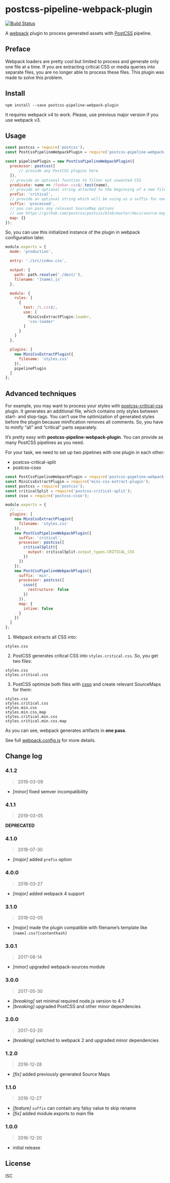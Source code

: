 # postcss-pipeline-webpack-plugin

[![Build Status](https://travis-ci.org/mistakster/postcss-pipeline-webpack-plugin.svg?branch=master)](https://travis-ci.org/mistakster/postcss-pipeline-webpack-plugin)

A [webpack] plugin to process generated assets with [PostCSS] pipeline.

## Preface

Webpack loaders are pretty cool but limited to process and generate only one file at a time.
If you are extracting critical CSS or media queries into separate files,
you are no longer able to process these files. This plugin was made to solve this problem.

## Install

```
npm install --save postcss-pipeline-webpack-plugin
```

It requires webpack v4 to work. Please, use previous major version if you use webpack v3.

## Usage

```js
const postcss = require('postcss');
const PostCssPipelineWebpackPlugin = require('postcss-pipeline-webpack-plugin');

const pipelinePlugin = new PostCssPipelineWebpackPlugin({
  processor: postcss([
      // provide any PostCSS plugins here
  ]),
  // provide an optional function to filter out unwanted CSS
  predicate: name => /foobar.css$/.test(name),
  // provide an optional string attached to the beginning of a new file
  prefix: 'critical',
  // provide an optional string which will be using as a suffix for newly generated files
  suffix: 'processed',
  // you can pass any relevant SourceMap options
  // see https://github.com/postcss/postcss/blob/master/docs/source-maps.md
  map: {}
});
```

So, you can use this initialized instance of the plugin in webpack configuration later.

```js
module.exports = {
  mode: 'production',

  entry: './src/index.css',

  output: {
    path: path.resolve('./dest/'),
    filename: '[name].js'
  },

  module: {
    rules: [
      {
        test: /\.css$/,
        use: [
          MiniCssExtractPlugin.loader,
          'css-loader'
        ]
      }
    ]
  },

  plugins: [
    new MiniCssExtractPlugin({
      filename: 'styles.css'
    }),
    pipelinePlugin
  ]
};
```

## Advanced techniques

For example, you may want to process your styles with [postcss-critical-css] plugin.
It generates an additional file, which contains only styles between start- and stop-tags.
You can’t use the optimization of generated styles before the plugin because minification removes all comments.
So, you have to minify “all” and “critical” parts separately.

It’s pretty easy with **postcss-pipeline-webpack-plugin**. You can provide as many PostCSS pipelines as you need.

For your task, we need to set up two pipelines with one plugin in each other:

* postcss-critical-split
* postcss-csso

```js
const PostCssPipelineWebpackPlugin = require('postcss-pipeline-webpack-plugin');
const MiniCssExtractPlugin = require('mini-css-extract-plugin');
const postcss = require('postcss');
const criticalSplit = require('postcss-critical-split');
const csso = require('postcss-csso');

module.exports = {
  // ...
  plugins: [
    new MiniCssExtractPlugin({
      filename: 'styles.css'
    }),
    new PostCssPipelineWebpackPlugin({
      suffix: 'critical',
      processor: postcss([
        criticalSplit({
          output: criticalSplit.output_types.CRITICAL_CSS
        })
      ])
    }),
    new PostCssPipelineWebpackPlugin({
      suffix: 'min',
      processor: postcss([
        csso({
          restructure: false
        })
      ]),
      map: {
        inline: false
      }
    })
  ]
};
```

1) Webpack extracts all CSS into:

```text
styles.css
```

2) PostCSS generates critical CSS into `styles.critical.css`. So, you get two files:

```text
styles.css
styles.critical.css
```

3) PostCSS optimize both files with [csso] and create relevant SourceMaps for them:

```text
styles.css
styles.critical.css
styles.min.css
styles.min.css.map
styles.critical.min.css
styles.critical.min.css.map
```

As you can see, webpack generates artifacts in **one pass**.

See full [webpack.config.js](./examples/webpack.config.js) for more details.

## Change log

### 4.1.2

> 2019-03-09

- *[minor]* fixed semver incompatibility

### 4.1.1

> 2019-03-05

**DEPRECATED**

### 4.1.0

> 2018-07-30

- *[major]* added `prefix` option

### 4.0.0

> 2018-03-27

- *[major]* added webpack 4 support

### 3.1.0

> 2018-02-05

- *[major]* made the plugin compatible with filename’s template like `[name].css?[contenthash]`

### 3.0.1

> 2017-08-14

- *[minor]* upgraded webpack-sources module

### 3.0.0

> 2017-05-30

- *[breaking]* set minimal required node.js version to 4.7
- *[breaking]* upgraded PostCSS and other minor dependencies

### 2.0.0

> 2017-03-20

- *[breaking]* switched to webpack 2 and upgraded minor dependencies

### 1.2.0

> 2016-12-28

- *[fix]* added previously generated Source Maps

### 1.1.0

> 2016-12-27

- *[feature]* `suffix` can contain any falsy value to skip rename
- *[fix]* added module.exports to main file

### 1.0.0

> 2016-12-20

- initial release

## License

ISC

[PostCSS]: https://github.com/postcss/postcss
[webpack]: https://webpack.js.org
[postcss-critical-css]: https://medium.com/@nocreativity/manage-your-critical-css-with-this-postcss-plugin-6be1ca226c06#.abnvj11p7
[csso]: https://github.com/css/csso
